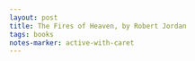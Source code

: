 ```yaml
---
layout: post
title: The Fires of Heaven, by Robert Jordan
tags: books
notes-marker: active-with-caret
---
```

